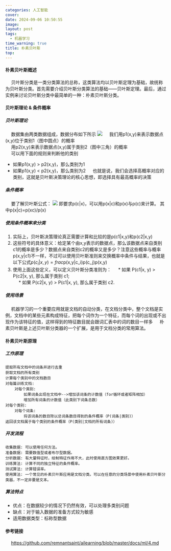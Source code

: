 ```yaml
---
categories: 人工智能
cover: 
date: 2024-09-06 10:50:55
image: 
layout: post
tags: 
  - 机器学习
time_warning: true
title: 朴素贝叶斯
top: 
---
```


#### 朴素贝叶斯概述

&emsp; 贝叶斯分类是一类分类算法的总称，这类算法均以贝叶斯定理为基础，故统称为贝叶斯分类。首先需要介绍贝叶斯分类算法的基础——贝叶斯定理。最后，通过实例来讨论贝叶斯分类中最简单的一种：朴素贝叶斯分类。

#### 贝叶斯理论 & 条件概率

##### 贝叶斯理论

&emsp; 数据集由两类数据组成，数据分布如下所示
![](https://cdn.jsdelivr.net/gh/remnantsaint/hexoImage@main/20240906113001.png)
&emsp; 我们用p1(x,y)来表示数据点(x,y)位于类别1（图中圆点）的概率  
&emsp; 用p2(x,y)来表示数据点(x,y)属于类别2（图中三角）的概率   
&emsp; 可以用下面的规则来判断他的类别

* 如果p1(x,y) > p2(x,y)，那么类别为1
* 如果p1(x,y) < p2(x,y)，那么类别为2
  &emsp; 也就是说，我们会选择高概率对应的类别，这就是贝叶斯决策理论的核心思想，即选择具有最高概率的决策

##### 条件概率

&emsp; 要了解贝叶斯公式：
![](https://cdn.jsdelivr.net/gh/remnantsaint/hexoImage@main/20240906163600.png)
即要求p(c|x)，可以用p(x|c)和p(x)与p(c)来计算。
其中p(x|c)=p(xc)/p(x)

##### 使用条件概率来分类

1. 实际上，贝叶斯决策理论真正需要计算和比较的是p(c1|x,y)和p(c2|x,y)
2. 这些符号的具体意义：给定某个由x,y表示的数据点，那么该数据点来自类别c1的概率是多少？数据点来自类别c2的概率又是多少？注意这些概率与概率p(x,y|c1)不一样，不过可以使用贝叶斯准则来交换概率中条件与结果，也就是以下公式$p(c_i|x,y)=frac{\text{p(x,y|c_i)p(c_j)}}{\text{p(x,y)}}$
3. 使用上面这些定义，可以定义贝叶斯分类准则为：
   &emsp; * 如果 P(c1|x, y) > P(c2|x, y), 那么属于类别 c1;  
   &emsp; * 如果 P(c2|x, y) > P(c1|x, y), 那么属于类别 c2.

##### 使用场景

&emsp; 机器学习的一个重要应用就是文档的自动分类，在文档分类中，整个文档是实例，文档中的某些元素构成特征，把每个词作为一个特征，而每个词的出现或不出现作为该特征的值，这样得到的特征数目就会跟词汇表中的词的数目一样多
&emsp; 朴素贝叶斯是上述贝叶斯分类器的一个扩展，是用于文档分类的常用算法。

#### 朴素贝叶斯原理

##### 工作原理

```
提取所有文档中的词条并进行去重
获取文档的所有类别
计算每个类别中的文档数目
对每篇训练文档: 
    对每个类别: 
        如果词条出现在文档中-->增加该词条的计数值（for循环或者矩阵相加）
        增加所有词条的计数值（此类别下词条总数）
对每个类别: 
    对每个词条: 
        将该词条的数目除以总词条数目得到的条件概率（P(词条|类别)）
返回该文档属于每个类别的条件概率（P(类别|文档的所有词条)）
```

##### 开发流程

```
收集数据: 可以使用任何方法。
准备数据: 需要数值型或者布尔型数据。
分析数据: 有大量特征时，绘制特征作用不大，此时使用直方图效果更好。
训练算法: 计算不同的独立特征的条件概率。
测试算法: 计算错误率。
使用算法: 一个常见的朴素贝叶斯应用是文档分类。可以在任意的分类场景中使用朴素贝叶斯分类器，不一定非要是文本。
```

##### 算法特点

* 优点：在数据较少的情况下仍然有效，可以处理多类别问题
* 缺点：对于输入数据的准备方式较为敏感
* 适用数据类型：标称型数据



#### 参考链接   
&emsp; <https://github.com/remnantsaint/ailearning/blob/master/docs/ml/4.md>